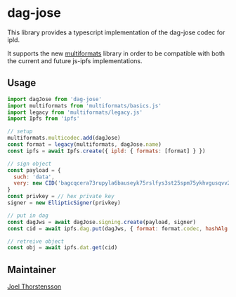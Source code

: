 # dag-jose

This library provides a typescript implementation of the dag-jose codec for ipld.

It supports the new [multiformats](https://github.com/multiformats/js-multiformats) library in order to be compatible with both the current and future js-ipfs implementations.


## Usage
```js
import dagJose from 'dag-jose'
import multiformats from 'multiformats/basics.js'
import legacy from 'multiformats/legacy.js'
import Ipfs from 'ipfs'

// setup
multiformats.multicodec.add(dagJose)
const format = legacy(multiformats, dagJose.name)
const ipfs = await Ipfs.create({ ipld: { formats: [format] } })

// sign object
const payload = {
  such: 'data',
  very: new CID('bagcqcera73rupyla6bauseyk75rslfys3st25spm75ykhvgusqvv2zfqtucq')
}
const privkey = // hex private key
signer = new EllipticSigner(privkey)

// put in dag
const dagJws = await dagJose.signing.create(payload, signer)
const cid = await ipfs.dag.put(dagJws, { format: format.codec, hashAlg: 'sha2-256' })

// retreive object
const obj = await ipfs.dat.get(cid)
```

## Maintainer
[Joel Thorstensson](https://github.com/oed)

